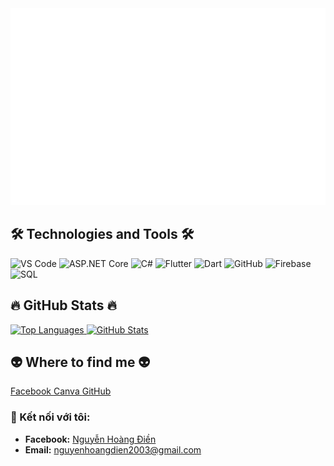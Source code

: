 <!-- Diendev Logo -->
<a href="#" target="_blank">
  <img src="svg/diendev.svg" width="1200" alt="diendev1-official" class="img-fluid" />
</a>

<!-- Technologies and Tools Section -->
<h2 class="text-center my-4">🛠 Technologies and Tools 🛠</h2>
<div class="text-center">
  <span><img src="https://img.shields.io/badge/Visual%20Studio%20Code-282C34?logo=visual-studio-code&logoColor=007ACC" alt="VS Code" title="Visual Studio Code" height="25" /></span>
  <span><img src="https://img.shields.io/badge/ASP.NET%20Core-282C34?logo=asp.net&logoColor=5C2D91" alt="ASP.NET Core" title="ASP.NET Core" height="25" /></span>
  <span><img src="https://img.shields.io/badge/C%23-282C34?logo=c-sharp&logoColor=9B4B96" alt="C#" title="C#" height="25" /></span>
  <span><img src="https://img.shields.io/badge/Flutter-282C34?logo=flutter&logoColor=02569B" alt="Flutter" title="Flutter" height="25" /></span>
  <span><img src="https://img.shields.io/badge/Dart-282C34?logo=dart&logoColor=0175C2" alt="Dart" title="Dart" height="25" /></span>
  <span><img src="https://img.shields.io/badge/GitHub-282C34?logo=github&logoColor=FFFFFF" alt="GitHub" title="GitHub" height="25" /></span>
  <span><img src="https://img.shields.io/badge/Firebase-282C34?logo=firebase&logoColor=FFCA28" alt="Firebase" title="Firebase" height="25" /></span>
  <span><img src="https://img.shields.io/badge/SQL-282C34?logo=sql&logoColor=00758F" alt="SQL" title="SQL" height="25" /></span>
</div>

<!-- GitHub Stats Section -->
<h2 class="text-center my-4">🔥 GitHub Stats 🔥</h2>
<div class="d-flex justify-content-center mb-4">
  <!-- Top Languages -->
  <a href="#" title="Dienhandsome" class="mx-2">
    <img width="315" src="https://github-readme-stats.vercel.app/api/top-langs/?username=Dienhandsome&hide=javascript,python&title_color=61dafb&text_color=ffffff&icon_color=61dafb&bg_color=20232a&langs_count=8&layout=compact&border_color=61dafb&hide_border=true" alt="Top Languages" />
  </a>

  <!-- GitHub Stats -->
  <a href="#" title="Dienhandsome" class="mx-2">
    <img width="434" src="https://github-readme-stats.vercel.app/api?username=Dienhandsome&show_icons=true&theme=react&border_color=61dafb&hide_border=true&rank_icon=github&include_all_commits=true" alt="GitHub Stats" />
  </a>
</div>


</div>

<!-- Where to Find Me Section -->
<h2 class="text-center my-4">👽 Where to find me 👽</h2>
<div class="text-center mb-4">
  <a href="https://web.facebook.com/nguyen.hoang.ien.544348" target="_blank" class="btn btn-primary btn-lg m-2">
    <i class="fab fa-facebook"></i> Facebook
  </a>
  <a href="https://www.canva.com/design/DAGSgx9b-AQ/P2Hhko898TdMbVY65d5FIQ/edit" target="_blank" class="btn btn-danger btn-lg m-2">
    <i class="fas fa-paint-brush"></i> Canva
  </a>
  <a href="https://github.com/dashboard" target="_blank" class="btn btn-dark btn-lg m-2">
    <i class="fab fa-github"></i> GitHub
  </a>
</div>

<!-- Contact Information Section -->
<h3 class="text-center my-4">🌟 Kết nối với tôi:</h3>
<div class="text-center">
  <ul class="list-unstyled">
    <li>
      <strong>Facebook:</strong>
      <a href="https://web.facebook.com/nguyen.hoang.ien.544348" target="_blank">Nguyễn Hoàng Điền</a>
    </li>
    <li>
      <strong>Email:</strong>
      <a href="mailto:nguyen.hoang.ien.544348@gmail.com">nguyenhoangdien2003@gmail.com</a>
    </li>
  </ul>
</div>

<!-- Bootstrap JS and Font Awesome for icons -->
<script src="https://cdnjs.cloudflare.com/ajax/libs/bootstrap/5.1.0/js/bootstrap.bundle.min.js"></script>
<script src="https://cdnjs.cloudflare.com/ajax/libs/font-awesome/6.0.0-beta3/js/all.min.js"></script>
